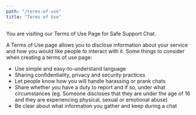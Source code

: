 ```yaml
---
path: "/terms-of-use"
title: "Terms of Use"
---
```


You are visiting our Terms of Use Page for Safe Support Chat.

A Terms of Use page allows you to disclose information about your service and how you would like people to interact with it.
Some things to consider when creating a terms of use page:
- Use simple and easy-to-understand language
- Sharing confidentiality, privacy and security practices
- Let people know how you will handle harassing or prank chats
- Share whether you have a duty to report and if so, under what circumstances (eg. Someone discloses that they are under the age of 16 and they are experiencing physical, sexual or emotional abuse)
- Be clear about what information you gather and keep during a chat
